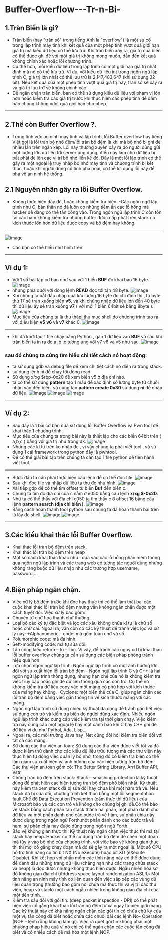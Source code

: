 # Buffer-Overflow---Tr-n-Bi-
## 1.Tràn Biến là gì?
- Tràn biến (hay "tràn số" trong tiếng Anh là "overflow") là một sự cố trong lập trình máy tính khi kết quả của một phép tính vượt quá giới hạn giá trị mà kiểu dữ liệu có thể lưu trữ. Khi tràn biến xảy ra, giá trị của biến có thể được ghi đè với một giá trị không mong muốn, dẫn đến kết quả không chính xác hoặc lỗi chương trình.
- Cụ thể hơn, mỗi kiểu dữ liệu trong lập trình có một giới hạn giá trị nhất định mà nó có thể lưu trữ. Ví dụ, với kiểu dữ liệu int trong ngôn ngữ lập trình C, giá trị lớn nhất có thể lưu trữ là 2,147,483,647 (khi sử dụng 32-bit). Nếu kết quả của một phép tính vượt quá giá trị này, tràn số sẽ xảy ra và giá trị lưu trữ sẽ không chính xác.
- Để ngăn chặn tràn biến, bạn có thể sử dụng kiểu dữ liệu với phạm vi lớn hơn hoặc kiểm tra các giá trị trước khi thực hiện các phép tính để đảm bảo chúng không vượt quá giới hạn cho phép.
---
## 2.Thế còn Buffer Overflow ?.
- Trong lĩnh vực an ninh máy tính và lập trình, lỗi Buffer overflow hay tiếng Việt gọi là lỗi tràn bộ nhớ đệm/lỗi tràn bộ đệm là khi mà bộ nhớ bị ghi đè nhiều lần trên ngăn xếp. Lỗi này thường xuyên xảy ra do người dùng gửi một lượng lớn dữ liệu tới server ứng dụng, điều này làm cho dữ liệu bị bắt phải đè lên các vị trí bộ nhớ liền kề đó. Đây là một lỗi lập trình có thể gây ra một ngoại lệ truy nhập bộ nhớ máy tính và chương trình bị kết thúc, hoặc khi người dùng cố tình phá hoại, có thể lợi dụng lỗi này để phá vỡ an ninh hệ thống.
## 2.1 Nguyên nhân gây ra lỗi Buffer Overflow.
- Không thực hiện đầy đủ, hoặc không kiểm tra biên. 
-Các ngôn ngữ lập trình như C, bản thân nó đã luôn có những tiềm ẩn các lỗ hổng mà hacker dễ dàng có thể tấn công vào. Trong ngôn ngữ lập trình C còn tồn tại các hàm không kiểm tra những buffer được cấp phát trên stack có kích thước lớn hơn dữ liệu được copy và bộ đệm hay không.
---
![image](https://user-images.githubusercontent.com/130078745/232111061-e5314845-55f2-401a-818e-c07db16e30b7.png)

- Các bạn có thể hiểu như hình trên.
---
## Ví dụ 1:
- Với 1 số bài tập cơ bản như sau với 1 biến **BUF** đc khai báo 16 byte.
![image](https://user-images.githubusercontent.com/130078745/232111802-59b4669d-21e9-44f4-afed-fd1b0b5d8e9f.png)
- nhưng phía dưới với dòng lệnh **READ** đọc tới tận 48 byte.
![image](https://user-images.githubusercontent.com/130078745/232112135-f9b32694-2c80-4934-b6a9-be56da8e9646.png)
- Khi chúng ta bắt đầu nhập quá lưu lượng 16 byte đc chỉ định thì , từ byte thứ 17 sẽ tràn xuống biến **v5**, và khi chúng nhập dữ liệu lớn đến 40 byte thì dữ liệu ấy sẽ tràn xuống **v7** ( với mỗi 1 biến 64bit sẽ bằng 8byte ).
![image](https://user-images.githubusercontent.com/130078745/232113296-d0799c94-c3ee-4a4d-80f6-4f6ed609ba08.png)
- Mục tiêu của chúng ta là thu thâpj thư mục shell do chương trình tạo ra với điều kiện **v5** **v6** và **v7** khác 0.
![image](https://user-images.githubusercontent.com/130078745/232115900-e8eefce2-f60a-4991-956d-fa9929145bd5.png)
---
- khi đã khởi tạo 1 file chạy bằng Python , gán 1 dữ liệu vào **BUF** và sau khi tràn biến ta in ra đc a ,b ,c tương ứng với v7 v6 và v5 như sau.
![image](https://user-images.githubusercontent.com/130078745/232143187-6d9946f0-16c1-424d-834b-f9d933cfcbd3.png)
### sau đó chúng ta cùng tìm hiểu chi tiết cách nó hoạt động:
+ ta sử dụng gdb va debug file để xem chi tiết cách nó diễn ra trong stack.
+ sử dụng lệnh ni để chay tới dòng read.
+ Sử dụng x/xg $rbp-0x20 để xem biến v5 ở địa chỉ nào.
+ ta có thể sử dụng **pattern** tạo 1 mẫu để xác định số lương byte từ chuỗi nhận vào đến biến. và cùng tạo **pattern create 0x30** sử dung **ni** để nhập dữ liệu.
![image](https://user-images.githubusercontent.com/130078745/232145634-23bfd3e2-33cd-40e6-9f42-d8308ec77777.png)
![image](https://user-images.githubusercontent.com/130078745/232145723-3495c5f7-29a4-4b62-8f20-a89d7893aeaf.png)
![image](https://user-images.githubusercontent.com/130078745/232146307-322783c9-5089-4074-8c8e-67c357c5371e.png)
---
## Ví dụ 2: 
- Sau đây là 1 bài cơ bản nữa sử dụng lỗi Buffer Overflow và Pwn tool để khai thác 1 chương trình.
- Mục tiêu của chúng ta trong bài này là thiết lập cho các biến 64bit trên ( a,b,c ) bằng với giá trị như trong đk.
![image](https://user-images.githubusercontent.com/130078745/232248965-76285792-2221-4b9a-8287-d9d11d473bd4.png)
- Nhưng các kí tự trên ko nhập đc , vì vậy chúng ta phải viết tool , và sử dụng 1 cái framework trong python đấy là pwntool.
- Để có thể giải bài tập trên chúng ta cần tạo 1 file python để tiến hành viết tool.
---
- Bước đầu ta cần phải thực hiện câu lệnh để có thể đọc file.
![image](https://user-images.githubusercontent.com/130078745/232249388-f28d02c8-6c5f-4a3d-b410-cd759bf2c553.png)
- Sau khi đọc file và nhập dữ liệu ta thu đc như hình.
![image](https://user-images.githubusercontent.com/130078745/232249461-00add3ce-c1df-45d2-a403-d8f1cc20066d.png)
- Xài tiếp gdp để có thể tìm offset từ biến **Buf** đến biến c.
- Chúng ta tìm đc địa chỉ của c nằm ở e050 bằng câu lệnh **x/xg $-0x20**.
- Như ta có thể thấy với địa chỉ e050 ta tìm thấy c ở offset 16 bằng câu lệnh **pattern search (địa chỉ biến )**.
![image](https://user-images.githubusercontent.com/130078745/232250041-eb3e0fc9-e25b-49b7-90d3-977987990176.png)
- Bằng cách hoàn thành tool python sau chúng ta đã hoàn thành bài trên là lấy đc shell.
![image](https://user-images.githubusercontent.com/130078745/232250245-38093347-ea47-48b6-b8de-4ec73b8e73e6.png)
![image](https://user-images.githubusercontent.com/130078745/232250257-c6b7e5a4-2571-4038-8afb-6a18feeb7fe2.png)
---
## 3.Các kiểu khai thác lỗi Buffer Overflow.
- Khai thác lỗi tràn bộ đệm trên stack.
- Khai thác lỗi tràn bộ đệm trên heap
- Một số cách khai thác khác như : dựa vào các lỗ hổng phần mềm thông qua ngôn ngữ lập trình và các trang web có tương tác người dùng nhưng không ràng buộc dữ liệu nhập như các trường hợp username, password,...
## 4.Biện pháp ngăn chặn.
- Việc xử lý bộ đệm trước khi đọc hay thực thi có thể làm thất bại các cuộc khai thác lỗi tràn bộ đệm nhưng vẫn không ngăn chặn được một cách tuyệt đối. Việc xử lý bao gồm:
- Chuyển từ chữ hoa thành chữ thường.
- Loại bỏ các ký tự đặc biệt và lọc các xâu không chứa kí tự là chữ số hoặc chữ cái. Ngoài ra, vẫn còn có các kỹ thuật để tránh việc lọc và xử lý này: +Alphanumeric - code: mã gồm toàn chữ và số.
- Polumorphic code: mã đa hình.
- Seft-modifying code: mã tự sửa đổi.
- Tấn công kiểu return – to – libc. Vì vậy, để tránh các nguy cơ bị khai thác lỗi buffer overflow chúng ta cần sử dụng các biện pháp phòng tránh hiệu quả hơn
- Lựa chọn ngôn ngữ lập trình: Ngôn ngữ lập trình có một ảnh hưởng lớn đối với sự xuất hiện lỗi tràn bộ đệm - Ngôn ngữ lập trình C và C++ là hai ngôn ngữ lập trình thông dụng, nhưng hạn chế của nó là không kiểm tra việc truy cập hoặc ghi đè dữ liệu thông qua các con trỏ. Cụ thể nó không kiểm tra dữ liệu copy vào một mảng có phù hợp với kích thước của mảng hay không. -Cyclone: một biến thể của C, giúp ngăn chặn các lỗi tràn bộ đệm bằng việc gắn thông tin về kích thước mảng với các mảng.
- Ngôn ngữ lập trình sử dụng nhiều kỹ thuật đa dạng để tránh gần hết việc sử dụng con trỏ và kiểm tra biên do người dùng xác định.
Nhiều ngôn ngữ lập trình khác cung cấp việc kiểm tra tại thời gian chạy. Việc kiểm tra này cung cấp một ngoại lệ hay một cảnh báo khi C hay C++ ghi đè dữ liệu ví dụ như Pythol, Ada, Lisp,...
- Ngoài ra, các môi trường Java hay .Net cũng đòi hỏi kiểm tra biên đối với tất cả các mảng.
- Sử dụng các thư viện an toàn: Sử dụng các thư viện được viết tốt và đã được kiểm thử dành cho các kiểu dữ liệu trừu tượng mà các thư viện này thực hiện tự động việc quản lý bộ nhớ, trong đó có kiểm tra biên có thể làm giảm sự xuất hiện và ảnh hưởng của các hiện tượng tràn bộ đệm. Các thư viện an toàn gồm có: The Better String Library, Arri Buffer API, Vstr.
- Chống tràn bộ đệm trên stack: Stack – smashing protection là kỹ thuật dùng để phát hiện các hiện tượng tràn bộ đệm phổ biến nhất. Kỹ thuật này kiểm tra xem stack đã bị sửa đổi hay chưa khi một hàm trả về. Nếu stack đã bị sửa đổi, chương trình kết thúc bằng một lỗi segmentation fault.Chế độ Data Execution Prevention (cấm thực thi dữ liệu) của Microsoft bảo vệ các con trỏ và không cho chúng bị ghi đè.Có thể bảo vệ stack bằng cách phân tán stack thành hai phần, một phần dành cho dữ liệu và một phần dành cho các bước trả về hàm, sự phân chia này được dùng trong ngôn ngữ Forth.một phần dành cho các bước trả về hàm, sự phân chia này được dùng trong ngôn ngữ Forth.
- Bảo vệ không gian thực thi: Kỹ thuật này ngăn chặn việc thực thi mã tại stack hay heap. Hacker có thể sử dụng tràn bộ đệm để chèn một đoạn mã tùy ý vào bộ nhớ của chương trình, với việc bảo vệ không gian thực thi thì mọi cố gắng chạy đoạn mã đó sẽ gây ra một ngoại lệ. Một số CPU hỗ trợ tính năng có tin bit NX (No eXecute) hoặc bit XD (eXecute Disable). Khi kết hợp với phần mềm các tính năng này có thể được dùng để đánh dấu những trang dữ liệu (chẳng hạn như các trang chứa stack và heap) là đọc được nhưng không thực hiện được. Ngẫu nhiên hóa sơ đồ không gian địa chỉ (Address space layout randomization ASLR): Một tính năng an ninh máy tính có liên quan đến việc sắp xếp các vùng dữ liệu quan trọng (thường bao gồm nơi chứa mã thực thi và vị trí các thư viện, heap và stack) một cách ngẫu nhiên trong không gian địa chỉ của một tiến trình.
- Kiểm tra sâu đối với gói tin: (deep packet inspection - DPI) có thể phát hiện việc cố gắng khai thác lỗi tràn bộ đệm từ xa ngay từ biên giới mạng. Các kỹ thuật này có khả năng ngăn chặn các gói tin có chứa chữ ký của một vụ tấn công đã biết hoặc chứa các chuỗi dài các lệnh No- Operation (NOP – lệnh rỗng không làm gì). Việc rà quét gói tin không phải một phương pháp hiệu quả vì nó chỉ có thể ngăn chặn các cuộc tấn công đã biết và có nhiều cách để mã hóa một lệnh NOP.








